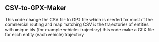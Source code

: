 ## CSV-to-GPX-Maker
This code change the CSV file to GPX file which is needed for most of the commercial routing and map matching 
CSV is the trajectories of entities with unique ids (for example vehicles trajectory)
this code make a GPX file for each entity (each vehicle) trajectory
